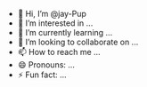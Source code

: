 - 👋 Hi, I’m @jay-Pup
- 👀 I’m interested in ...
- 🌱 I’m currently learning ...
- 💞️ I’m looking to collaborate on ...
- 📫 How to reach me ...
- 😄 Pronouns: ...
- ⚡ Fun fact: ...

<!---
jay-Pup/jay-Pup is a ✨ special ✨ repository because its `README.md` (this file) appears on your GitHub profile.
You can click the Preview link to take a look at your changes.
--->
